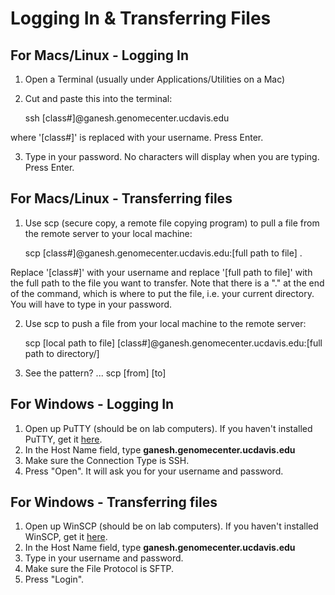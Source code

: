 Logging In & Transferring Files
================================

For Macs/Linux - Logging In
----------------------------

1. Open a Terminal (usually under Applications/Utilities on a Mac)
2. Cut and paste this into the terminal:

    ssh [class#]@ganesh.genomecenter.ucdavis.edu

where '[class#]' is replaced with your username. Press Enter.

3. Type in your password. No characters will display when you are typing. Press Enter.

For Macs/Linux - Transferring files
------------------------------------

1. Use scp (secure copy, a remote file copying program) to pull a file from the remote server to your local machine:

    scp [class#]@ganesh.genomecenter.ucdavis.edu:[full path to file] .

Replace '[class#]' with your username and replace '[full path to file]' with the full path to the file you want to transfer. Note that there is a "." at the end of the command, which is where to put the file, i.e. your current directory. You will have to type in your password.

2. Use scp to push a file from your local machine to the remote server:

    scp [local path to file] [class#]@ganesh.genomecenter.ucdavis.edu:[full path to directory/]

3. See the pattern? ... scp [from] [to]

For Windows - Logging In
-------------------------

1. Open up PuTTY (should be on lab computers). If you haven't installed PuTTY, get it [here](http://www.putty.org/).
2. In the Host Name field, type **ganesh.genomecenter.ucdavis.edu**
3. Make sure the Connection Type is SSH.
4. Press "Open". It will ask you for your username and password.


For Windows - Transferring files
---------------------------------

1. Open up WinSCP (should be on lab computers). If you haven't installed WinSCP, get it [here](https://winscp.net/eng/download.php).
2. In the Host Name field, type **ganesh.genomecenter.ucdavis.edu**
2. Type in your username and password.
3. Make sure the File Protocol is SFTP.
4. Press "Login".

